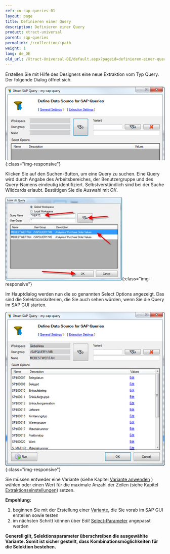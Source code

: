 ```yaml
---
ref: xu-sap-queries-01
layout: page
title: Definieren einer Query
description: Definieren einer Query
product: xtract-universal
parent: sqp-queries
permalink: /:collection/:path
weight: 1
lang: de_DE
old_url: /Xtract-Universal-DE/default.aspx?pageid=definieren-einer-query
---
```


Erstellen Sie mit Hilfe des Designers eine neue Extraktion vom Typ Query. Der folgende Dialog öffnet sich. 

![Define-Query-Extraction-Data-Source](/img/content/Define-Query-Extraction-Data-Source.jpg){:class="img-responsive"}


Klicken Sie auf den Suchen-Button, um eine Query zu suchen. Eine Query wird durch Angabe des Arbeitsbereiches, der Benutzergruppe und des Query-Namens eindeutig identifiziert. Selbstverständlich sind bei der Suche Wildcards erlaubt. Bestätigen Sie die Auswahl mit *OK*.

![Look-Up-Query](/img/content/Look-Up-Query.png){:class="img-responsive"}

Im Hauptdialog werden nun die so genannten Select Options angezeigt. Das sind die Selektionskriterien, die Sie auch sehen würden, wenn Sie die Query im SAP GUI starten.

![Define-Query-Extraction-Data-Source-Selected](/img/content/Define-Query-Extraction-Data-Source-Selected.jpg){:class="img-responsive"}

Sie müssen entweder eine Variante (siehe Kapitel [Variante anwenden](./varianten-anwenden) ) wählen oder einen Wert für die maximale Anzahl der Zeilen (siehe Kapitel [Extraktionseinstellungen](./extraktionseinstellungen_1)) setzen.

**Empehlung:**
1. beginnen Sie mit der Erstellung einer [Variante](https://help.sap.com/doc/saphelp_dm40/4.0/de-DE/c0/980389e58611d194cc00a0c94260a5/content.htm?no_cache=true), die Sie vorab im SAP GUI erstellen sowie testen
2. im nächsten Schritt können über *Edit* [Select-Parameter](/select-options-fuellen
) angepasst werden

**Generell gilt, Selektionsparameter überschreiben die ausgewählte Variante. 
Somit ist sicher gestellt, dass Kombinationsmöglichkeiten für die Selektion bestehen.**
